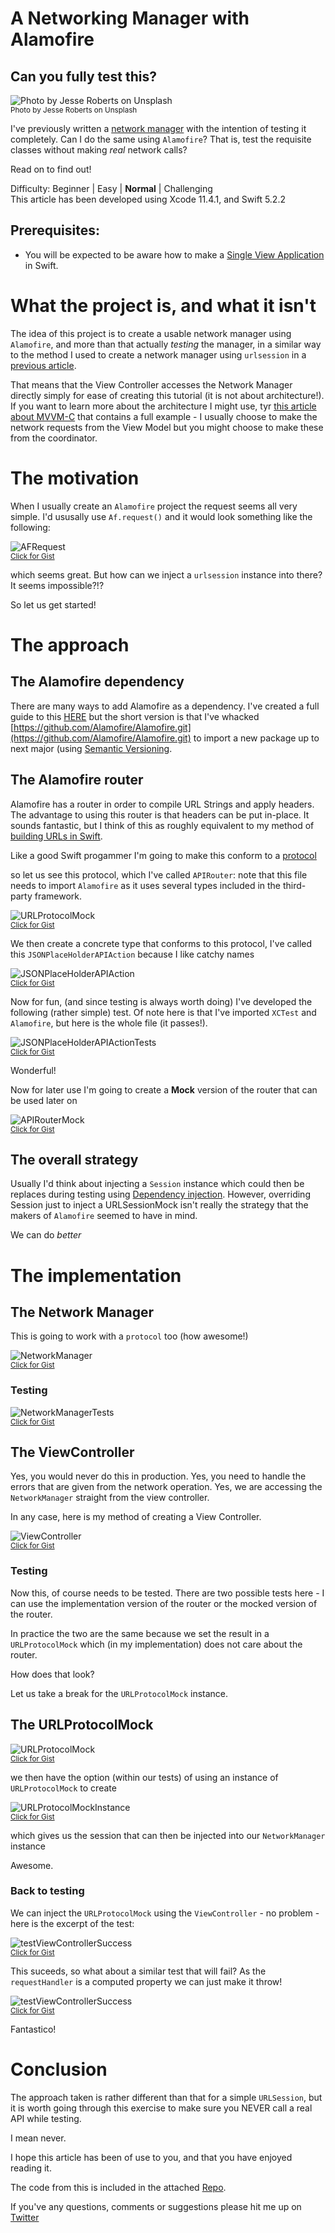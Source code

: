 # A Networking Manager with Alamofire
## Can you fully test this?

![Photo by Jesse Roberts on Unsplash](Images/photo-1475855581690-80accde3ae2b.jpeg)<br/>
<sub>Photo by Jesse Roberts on Unsplash<sub>

I've previously written a [network manager](https://medium.com/@stevenpcurtis.sc/my-basic-httpmanager-in-swift-db2be1e340c2) with the intention of testing it completely. Can I do the same using `Alamofire`? That is, test the requisite classes without making *real* network calls?

Read on to find out!

Difficulty: Beginner | Easy | **Normal** | Challenging<br/>
This article has been developed using Xcode 11.4.1, and Swift 5.2.2

## Prerequisites: 
* You will be expected to be aware how to make a [Single View Application](https://medium.com/swlh/your-first-ios-application-using-xcode-9983cf6efb71) in Swift.


# What the project is, and what it isn't
The idea of this project is to create a usable network manager using `Alamofire`, and more than that actually *testing* the manager, in a similar way to the method I used to create a network manager using `urlsession` in a [previous article](https://medium.com/@stevenpcurtis.sc/my-basic-httpmanager-in-swift-db2be1e340c2).

That means that the View Controller accesses the Network Manager directly simply for ease of creating this tutorial (it is not about architecture!). If you want to learn more about the architecture I might use, tyr [this article about MVVM-C](https://medium.com/@stevenpcurtis.sc/mvvm-c-architecture-with-dependency-injection-testing-3b7197eb2e4d) that contains a full example - I usually choose to make the network requests from  the View Model but you might choose to make these from the coordinator.

# The motivation
When I usually create an `Alamofire` project the request seems all very simple. I'd ususally use `Af.request()` and it would look something like the following:

![AFRequest](Images/AFRequest.png)<br>
<sub>[Click for Gist](https://gist.github.com/stevencurtis/e7948b1db62fd7d4ac7a3d58cd3db164)<sub>

which seems great. But how can we inject a `urlsession` instance into there? It seems impossible?!? 

So let us get started!

# The approach
## The Alamofire dependency
There are many ways to add Alamofire as a dependency. I've created a full guide to this [HERE](https://medium.com/@stevenpcurtis.sc/use-swift-package-manager-to-add-dependencies-b605f91a4990) but the short version is that I've whacked [https://github.com/Alamofire/Alamofire.git](https://github.com/Alamofire/Alamofire.git) to import a new package up to next major (using [Semantic Versioning](https://medium.com/@stevenpcurtis.sc/upgrade-to-semantic-versioning-31342b11ce97).

## The Alamofire router
Alamofire has a router in order to compile URL Strings and apply headers. The advantage to using this router is  that headers can be put in-place. It sounds fantastic, but I think of this as roughly equivalent to my method of [building URLs in Swift](https://medium.com/swlh/building-urls-in-swift-51f21240c537). 

Like a good Swift progammer I'm going to make this conform to a [protocol](https://medium.com/@stevenpcurtis.sc/protocols-in-swift-f46c31283b18)

so let us see this protocol, which I've called `APIRouter`: note that this file needs to import `Alamofire` as it uses several types included in the third-party framework.

![URLProtocolMock](Images/APIRouter.png)<br>
<sub>[Click for Gist](https://gist.github.com/stevencurtis/588bec50335625eb9bca18e1aea7416b)<sub>

We then create a concrete type that conforms to this protocol, I've called this `JSONPlaceHolderAPIAction` because I like catchy names

![JSONPlaceHolderAPIAction](Images/JSONPlaceHolderAPIAction.png)<br>
<sub>[Click for Gist](https://gist.github.com/stevencurtis/2e94068bd1d8757b123775278b6c869b)<sub>

Now for fun, (and since testing is always worth doing) I've developed the following (rather simple) test. Of note here is that I've imported `XCTest` and `Alamofire`, but here is the whole file (it passes!).

![JSONPlaceHolderAPIActionTests](Images/JSONPlaceHolderAPIActionTests.png)<br>
<sub>[Click for Gist](https://gist.github.com/stevencurtis/ed18af01dc0699a21e1e2a1d33b7127b)<sub>

Wonderful!

Now for later use I'm going to create a **Mock** version of the router that can be used later on

![APIRouterMock](Images/APIRouterMock.png)<br>
<sub>[Click for Gist](https://gist.github.com/stevencurtis/1b3f444e732482e64cfd1e823ecc847c)<sub>

## The overall strategy
Usually I'd think about injecting a `Session` instance which could then be replaces during testing using [Dependency injection](https://medium.com/@stevenpcurtis.sc/learning-dependency-injection-using-swift-c94183742187). However, overriding Session just to inject a URLSessionMock isn't really the strategy that the makers of `Alamofire` seemed to have in mind. 

We can do *better* 

# The implementation


## The Network Manager
This is going to work with a `protocol` too (how awesome!) 

![NetworkManager](Images/NetworkManager.png)<br>
<sub>[Click for Gist](https://gist.github.com/stevencurtis/b9292f371fb4e444f313dd04b50736ac)<sub>

### Testing

![NetworkManagerTests](Images/NetworkManagerTests.png)<br>
<sub>[Click for Gist](https://gist.github.com/stevencurtis/4d66acb204cb0a75b01f6af314424c34)<sub>


## The ViewController
Yes, you would never do this in production. Yes, you need to handle the errors that are given from the network operation. Yes, we are accessing the `NetworkManager` straight from the view controller. 

In any case, here is my method of creating a View Controller.

![ViewController](Images/ViewController.png)<br>
<sub>[Click for Gist](https://gist.github.com/stevencurtis/36694bb54776956844cf24074b268b6c)<sub>

### Testing
Now this, of course needs to be tested. There are two possible tests here - I can use the implementation version of the router or the mocked version of the router. 

In practice the two are the same because we set the result in a `URLProtocolMock` which (in my implementation) does not care about the router. 

How does that look?

Let us take a break for the `URLProtocolMock` instance.

## The URLProtocolMock
![URLProtocolMock](Images/URLProtocolMock.png)<br>
<sub>[Click for Gist](https://gist.github.com/stevencurtis/fd0d8bbae7627204b0a2ffc0d2f5cbd0)<sub>

we then have the option (within our tests) of using an instance of `URLProtocolMock` to create 

![URLProtocolMockInstance](Images/URLProtocolMockInstance.png)<br>
<sub>[Click for Gist](https://gist.github.com/stevencurtis/fc39c2ee383b4b70a5cbc11fbd3c5645)<sub>

which gives us the session that can then be injected into our `NetworkManager` instance

Awesome.

### Back to testing
We can inject the `URLProtocolMock` using the `ViewController` - no problem - here is the excerpt of the test:

![testViewControllerSuccess](Images/testViewControllerSuccess.png)<br>
<sub>[Click for Gist](https://gist.github.com/stevencurtis/f76811cb8719d999e251fbf956d23e52)<sub>

This suceeds, so what about a similar test that will fail? As the `requestHandler` is a computed property we can just make it throw!

![testViewControllerSuccess](Images/testViewControllerFailure.png)<br>
<sub>[Click for Gist](https://gist.github.com/stevencurtis/2fa2364ada59cfe1c49e36d2c2c2e1b2)<sub>

Fantastico!

# Conclusion
The approach taken is rather different than that for a simple `URLSession`, but it is worth going through this exercise to make sure you NEVER call a real API while testing. 

I mean never.

I hope this article has been of use to you, and that you have enjoyed reading it.

The code from this is included in the attached [Repo](https://github.com/stevencurtis/SwiftCoding/tree/master/AlamofireNetworking). 

If you've any questions, comments or suggestions please hit me up on [Twitter](https://twitter.com/stevenpcurtis) 
